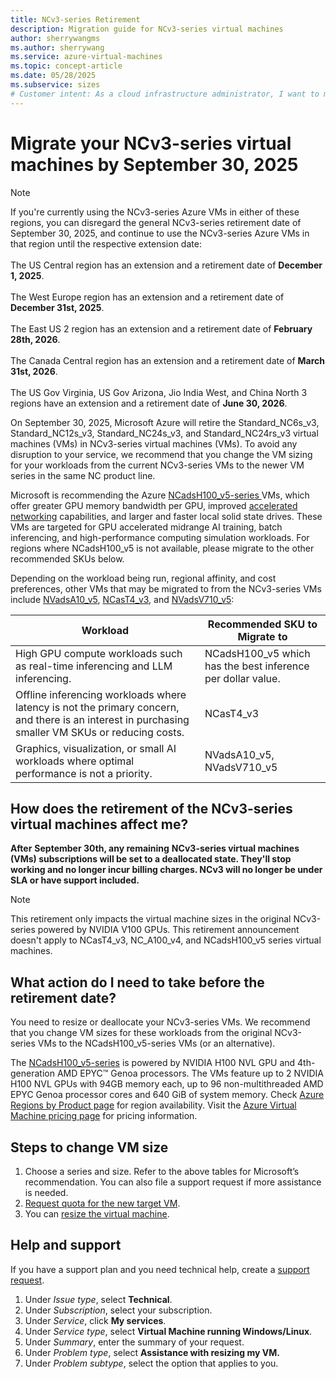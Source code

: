 ```yaml
---
title: NCv3-series Retirement
description: Migration guide for NCv3-series virtual machines
author: sherrywangms
ms.author: sherrywang
ms.service: azure-virtual-machines
ms.topic: concept-article
ms.date: 05/28/2025
ms.subservice: sizes
# Customer intent: As a cloud infrastructure administrator, I want to migrate my NCv3-series virtual machines to a supported VM size by the retirement date, so that I can maintain my workloads without service disruption and ensure ongoing performance enhancements.
---
```

# Migrate your NCv3-series virtual machines by September 30, 2025

> [!NOTE]
> If you're currently using the NCv3-series Azure VMs in either of these regions, you can disregard the general NCv3-series retirement date of September 30, 2025, and continue to use the NCv3-series Azure VMs in that region until the respective extension date: <br/><br/>
> The US Central region has an extension and a retirement date of **December 1, 2025**. <br/><br/>
> The West Europe region has an extension and a retirement date of **December 31st, 2025**. <br/><br/>
> The East US 2 region has an extension and a retirement date of **February 28th, 2026**. <br/><br/>
> The Canada Central region has an extension and a retirement date of **March 31st, 2026**. <br/><br/>
> The US Gov Virginia, US Gov Arizona, Jio India West, and China North 3 regions have an extension and a retirement date of **June 30, 2026**. 

On September 30, 2025, Microsoft Azure will retire the Standard_NC6s_v3, Standard_NC12s_v3, Standard_NC24s_v3, and Standard_NC24rs_v3 virtual machines (VMs) in NCv3-series virtual machines (VMs). To avoid any disruption to your service, we recommend that you change the VM sizing for your workloads from the current NCv3-series VMs to the newer VM series in the same NC product line.

Microsoft is recommending the Azure [NCadsH100_v5-series ](/azure/virtual-machines/ncads-h100-v5?source=recommendations)VMs, which offer greater GPU memory bandwidth per GPU, improved [accelerated networking](/azure/virtual-network/create-vm-accelerated-networking-cli) capabilities, and larger and faster local solid state drives. These VMs are targeted for GPU accelerated midrange AI training, batch inferencing, and high-performance computing simulation workloads. For regions where NCadsH100_v5 is not available, please migrate to the other recommended SKUs below. 

Depending on the workload being run, regional affinity, and cost preferences, other VMs that may be migrated to from the NCv3-series VMs include [NVadsA10_v5](/azure/virtual-machines/sizes/gpu-accelerated/nvadsa10v5-series?tabs=sizebasic), [NCasT4_v3](/azure/virtual-machines/sizes/gpu-accelerated/ncast4v3-series?tabs=sizebasic), and [NVadsV710_v5](/azure/virtual-machines/sizes/gpu-accelerated/nvadsv710-v5-series?tabs=sizebasic): 

|Workload|Recommended SKU to Migrate to|
| -------- | -------- |
|High GPU compute workloads such as real-time inferencing and LLM inferencing.|NCadsH100_v5 which has the best inference per dollar value.|
|Offline inferencing workloads where latency is not the primary concern, and there is an interest in purchasing smaller VM SKUs or reducing costs.|NCasT4_v3|
|Graphics, visualization, or small AI workloads where optimal performance is not a priority. |NVadsA10_v5, NVadsV710_v5|

## How does the retirement of the NCv3-series virtual machines affect me?

**After** **September 30th, any remaining** **NCv3-series virtual machines (VMs) subscriptions will be set to a deallocated state. They'll stop working and no longer incur billing charges. NCv3 will no longer be under SLA or have support included.** 

> [!Note]
> This retirement only impacts the virtual machine sizes in the original NCv3-series powered by NVIDIA V100 GPUs. This retirement announcement doesn't apply to NCasT4_v3, NC_A100_v4, and NCadsH100_v5 series virtual machines.

## What action do I need to take before the retirement date? 

You need to resize or deallocate your NCv3-series VMs. We recommend that you change VM sizes for these workloads from the original NCv3-series VMs to the NCadsH100_v5-series VMs (or an alternative).

The [NCadsH100_v5-series](/azure/virtual-machines/ncads-h100-v5?source=recommendations) is powered by NVIDIA H100 NVL GPU and 4th-generation AMD EPYC™ Genoa processors. The VMs feature up to 2 NVIDIA H100 NVL GPUs with 94GB memory each, up to 96 non-multithreaded AMD EPYC Genoa processor cores and 640 GiB of system memory. Check [Azure Regions by Product page](https://azure.microsoft.com/explore/global-infrastructure/products-by-region/) for region availability. Visit the [Azure Virtual Machine pricing page](https://azure.microsoft.com/pricing/details/virtual-machines/) for pricing information.

## Steps to change VM size 

1. Choose a series and size. Refer to the above tables for Microsoft’s recommendation. You can also file a support request if more assistance is needed.
2. [Request quota for the new target VM](/azure/azure-portal/supportability/per-vm-quota-requests).
3. You can [resize the virtual machine](resize-vm.md). 

   

## Help and support

If you have a support plan and you need technical help, create a [support request](https://portal.azure.com/). 

1. Under _Issue type_, select **Technical**. 
2. Under _Subscription_, select your subscription. 
3. Under _Service_, click **My services**.  
4. Under _Service type_, select **Virtual Machine running Windows/Linux**.
5. Under _Summary_, enter the summary of your request.
6. Under _Problem type_, select **Assistance with resizing my VM.**
1. Under _Problem subtype_, select the option that applies to you.

